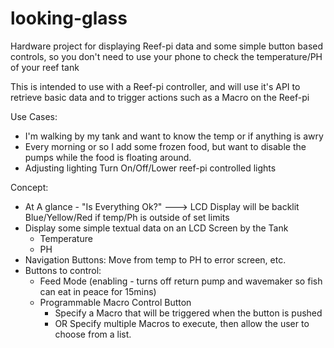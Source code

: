 # looking-glass
Hardware project for displaying Reef-pi data and some simple button based controls, so you don't need to use your phone to check the temperature/PH of your reef tank

This is intended to use with a Reef-pi controller, and will use it's API to retrieve basic data and to trigger actions such as a Macro on the Reef-pi

Use Cases:
- I'm walking by my tank and want to know the temp or if anything is awry
- Every morning or so I add some frozen food, but want to disable the pumps while the food is floating around. 
- Adjusting lighting Turn On/Off/Lower reef-pi controlled lights


Concept:
- At A glance - "Is Everything Ok?" ---> LCD Display will be backlit Blue/Yellow/Red if temp/Ph is outside of set limits
- Display some simple textual data on an LCD Screen by the Tank
    - Temperature
    - PH
- Navigation Buttons: Move from temp to PH to error screen, etc.
- Buttons to control:
    - Feed Mode (enabling - turns off return pump and wavemaker so fish can eat in peace for 15mins)
    - Programmable Macro Control Button
        - Specify a Macro that will be triggered when the button is pushed
        - OR Specify multiple Macros to execute, then allow the user to choose from a list.  
